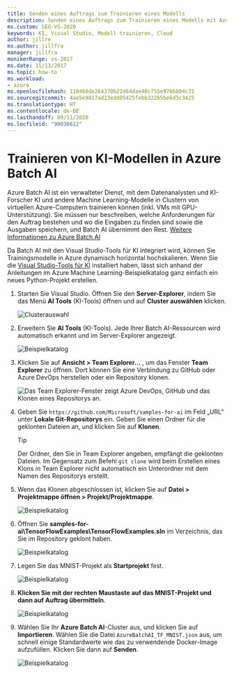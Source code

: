 ```yaml
---
title: Senden eines Auftrags zum Trainieren eines Modells
description: Senden eines Auftrags zum Trainieren eines Modells mit Azure Batch AI
ms.custom: SEO-VS-2020
keywords: KI, Visual Studio, Modell trainieren, Cloud
author: jillre
ms.author: jillfra
manager: jillfra
monikerRange: vs-2017
ms.date: 11/13/2017
ms.topic: how-to
ms.workload:
- azure
ms.openlocfilehash: 110468de264370b22d64dae40cf55e9766804c31
ms.sourcegitcommit: 4ae5e9817ad13edd05425febb322b5be6d3c3425
ms.translationtype: HT
ms.contentlocale: de-DE
ms.lasthandoff: 09/11/2020
ms.locfileid: "90036612"
---
```

# <a name="train-ai-models-in-azure-batch-ai"></a>Trainieren von KI-Modellen in Azure Batch AI

Azure Batch AI ist ein verwalteter Dienst, mit dem Datenanalysten und KI-Forscher KI und andere Machine Learning-Modelle in Clustern von virtuellen Azure-Computern trainieren können (inkl. VMs mit GPU-Unterstützung). Sie müssen nur beschreiben, welche Anforderungen für den Auftrag bestehen und wo die Eingaben zu finden sind sowie die Ausgaben speichern, und Batch AI übernimmt den Rest. [Weitere Informationen zu Azure Batch AI](/azure/batch-ai/overview)

Da Batch AI mit den Visual Studio-Tools für KI integriert wird, können Sie Trainingsmodelle in Azure dynamisch horizontal hochskalieren.  Wenn Sie die [Visual Studio-Tools für KI](installation.md) installiert haben, lässt sich anhand der Anleitungen im Azure Machine Learning-Beispielkatalog ganz einfach ein neues Python-Projekt erstellen.

1. Starten Sie Visual Studio. Öffnen Sie den **Server-Explorer**, indem Sie das Menü **AI Tools** (KI-Tools) öffnen und auf **Cluster auswählen** klicken.

    ![Clusterauswahl](media/train-model/select-cluster.png)

2. Erweitern Sie **AI Tools** (KI-Tools). Jede Ihrer Batch AI-Ressourcen wird automatisch erkannt und im Server-Explorer angezeigt.

    ![Beispielkatalog](media/train-model/batchai.png)

3. Klicken Sie auf **Ansicht > Team Explorer...** , um das Fenster **Team Explorer** zu öffnen. Dort können Sie eine Verbindung zu GitHub oder Azure DevOps herstellen oder ein Repository klonen.

    ![Das Team Explorer-Fenster zeigt Azure DevOps, GitHub und das Klonen eines Repositorys an.](media/train-model/team-explorer-devops.png)

4. Geben Sie `https://github.com/Microsoft/samples-for-ai` im Feld „URL“ unter **Lokale Git-Repositorys** ein. Geben Sie einen Ordner für die geklonten Dateien an, und klicken Sie auf **Klonen**.

    > [!Tip]
    > Der Ordner, den Sie in Team Explorer angeben, empfängt die geklonten Dateien. Im Gegensatz zum Befehl `git clone` wird beim Erstellen eines Klons in Team Explorer nicht automatisch ein Unterordner mit dem Namen des Repositorys erstellt.

5. Wenn das Klonen abgeschlossen ist, klicken Sie auf **Datei > Projektmappe öffnen > Projekt/Projektmappe**.

    ![Beispielkatalog](media/train-model/open-solution.png)

6. Öffnen Sie **samples-for-ai\TensorFlowExamples\TensorFlowExamples.sln** im Verzeichnis, das Sie im Repository geklont haben.

    ![Beispielkatalog](media/train-model/tensorflowexamples.png)

7. Legen Sie das MNIST-Projekt als **Startprojekt** fest.

    ![Beispielkatalog](media/train-model/mnist-startup.png)

8. <strong>Klicken Sie mit der rechten Maustaste auf das **MNIST-Projekt** und dann auf **Auftrag übermitteln**</strong>.

    ![Beispielkatalog](media/train-model/submit-job.png)
9. Wählen Sie Ihr **Azure Batch AI**-Cluster aus, und klicken Sie auf **Importieren**. Wählen Sie die Datei `AzureBatchAI_TF_MNIST.json` aus, um schnell einige Standardwerte wie das zu verwendende Docker-Image aufzufüllen. Klicken Sie dann auf **Senden**.

    ![Beispielkatalog](media/train-model/submit-batch.png)
